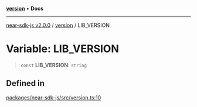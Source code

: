 [**version**](../README.md) • **Docs**

***

[near-sdk-js v2.0.0](../../packages.md) / [version](../README.md) / LIB\_VERSION

# Variable: LIB\_VERSION

> `const` **LIB\_VERSION**: `string`

## Defined in

[packages/near-sdk-js/src/version.ts:10](https://github.com/dim-daskalov/near-sdk-js/blob/6de94ce63ef9203b452598c175980884828ecc66/packages/near-sdk-js/src/version.ts#L10)
